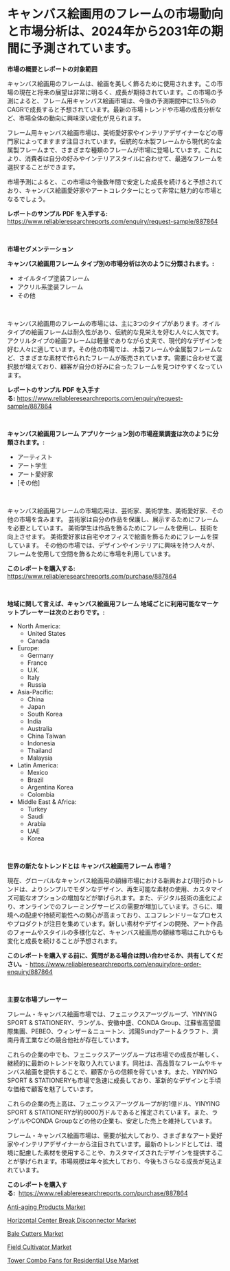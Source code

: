 <p><h1>キャンバス絵画用のフレームの市場動向と市場分析は、2024年から2031年の期間に予測されています。</h1></p><p><strong>市場の概要とレポートの対象範囲</strong></p>
<p><p>キャンバス絵画用のフレームは、絵画を美しく飾るために使用されます。この市場の現在と将来の展望は非常に明るく、成長が期待されています。この市場の予測によると、フレーム用キャンバス絵画市場は、今後の予測期間中に13.5％のCAGRで成長すると予想されています。最新の市場トレンドや市場の成長分析など、市場全体の動向に興味深い変化が見られます。</p><p>フレーム用キャンバス絵画市場は、美術愛好家やインテリアデザイナーなどの専門家によってますます注目されています。伝統的な木製フレームから現代的な金属製フレームまで、さまざまな種類のフレームが市場に登場しています。これにより、消費者は自分の好みやインテリアスタイルに合わせて、最適なフレームを選択することができます。</p><p>市場予測によると、この市場は今後数年間で安定した成長を続けると予想されており、キャンバス絵画愛好家やアートコレクターにとって非常に魅力的な市場となるでしょう。</p></p>
<p><strong>レポートのサンプル PDF を入手する:</strong> <a href="https://www.reliableresearchreports.com/enquiry/request-sample/887864">https://www.reliableresearchreports.com/enquiry/request-sample/887864</a></p>
<p>&nbsp;</p>
<p><strong>市場セグメンテーション</strong></p>
<p><strong>キャンバス絵画用フレーム タイプ別の市場分析は次のように分類されます。:</strong></p>
<p><ul><li>オイルタイプ塗装フレーム</li><li>アクリル系塗装フレーム</li><li>その他</li></ul></p>
<p>&nbsp;</p>
<p><p>キャンバス絵画用のフレームの市場には、主に3つのタイプがあります。オイルタイプの絵画フレームは耐久性があり、伝統的な見栄えを好む人々に人気です。アクリルタイプの絵画フレームは軽量でありながら丈夫で、現代的なデザインを好む人々に適しています。その他の市場では、木製フレームや金属製フレームなど、さまざまな素材で作られたフレームが販売されています。需要に合わせて選択肢が増えており、顧客が自分の好みに合ったフレームを見つけやすくなっています。</p></p>
<p><strong>レポートのサンプル PDF を入手する:</strong>&nbsp;<a href="https://www.reliableresearchreports.com/enquiry/request-sample/887864">https://www.reliableresearchreports.com/enquiry/request-sample/887864</a></p>
<p>&nbsp;</p>
<p><strong> キャンバス絵画用フレーム アプリケーション別の市場産業調査は次のように分類されます。:</strong></p>
<p><ul><li>アーティスト</li><li>アート学生</li><li>アート愛好家</li><li>[その他]</li></ul></p>
<p>&nbsp;</p>
<p><p>キャンバス絵画用フレームの市場応用は、芸術家、美術学生、美術愛好家、その他の市場を含みます。 芸術家は自分の作品を保護し、展示するためにフレームを必要としています。 美術学生は作品を飾るためにフレームを使用し、技術を向上させます。 美術愛好家は自宅やオフィスで絵画を飾るためにフレームを探しています。 その他の市場では、デザインやインテリアに興味を持つ人々が、フレームを使用して空間を飾るために市場を利用しています。</p></p>
<p><strong>このレポートを購入する:</strong>&nbsp; <a href="https://www.reliableresearchreports.com/purchase/887864">https://www.reliableresearchreports.com/purchase/887864</a></p>
<p>&nbsp;</p>
<p><strong>地域に関して言えば、キャンバス絵画用フレーム 地域ごとに利用可能なマーケットプレーヤーは次のとおりです。:</strong></p>
<p><ul>
    <li>
        North America:
        <ul>
            <li>United States</li>
            <li>Canada</li>
        </ul>
    </li>
    <li>
        Europe:
        <ul>
            <li>Germany</li>
            <li>France</li>
            <li>U.K.</li>
            <li>Italy</li>
            <li>Russia</li>
        </ul>
    </li>
    <li>
        Asia-Pacific:
        <ul>
            <li>China</li>
            <li>Japan</li>
            <li>South Korea</li>
            <li>India</li>
            <li>Australia</li>
            <li>China Taiwan</li>
            <li>Indonesia</li>
            <li>Thailand</li>
            <li>Malaysia</li>
        </ul>
    </li>
    <li>
        Latin America:
        <ul>
            <li>Mexico</li>
            <li>Brazil</li>
            <li>Argentina Korea</li>
            <li>Colombia</li>
        </ul>
    </li>
    <li>
        Middle East & Africa:
        <ul>
            <li>Turkey</li>
            <li>Saudi</li>
            <li>Arabia</li>
            <li>UAE</li>
            <li>Korea</li>
        </ul>
    </li>
    </ul></p>
<p>&nbsp;</p>
<p><strong>世界の新たなトレンドとは キャンバス絵画用フレーム 市場？</strong></p>
<p><p>現在、グローバルなキャンバス絵画用の額縁市場における新興および現行のトレンドは、よりシンプルでモダンなデザイン、再生可能な素材の使用、カスタマイズ可能なオプションの増加などが挙げられます。また、デジタル技術の進化により、オンラインでのフレーミングサービスの需要が増加しています。さらに、環境への配慮や持続可能性への関心が高まっており、エコフレンドリーなプロセスやプロダクトが注目を集めています。新しい素材やデザインの開発、アート作品のフォームやスタイルの多様化など、キャンバス絵画用の額縁市場はこれからも変化と成長を続けることが予想されます。</p></p>
<p><strong>このレポートを購入する前に、質問がある場合は問い合わせるか、共有してください。</strong>- <a href="https://www.reliableresearchreports.com/enquiry/pre-order-enquiry/887864">https://www.reliableresearchreports.com/enquiry/pre-order-enquiry/887864</a></p>
<p>&nbsp;</p>
<p><strong>主要な市場プレーヤー</strong></p>
<p><p>フレーム・キャンバス絵画市場では、フェニックスアーツグループ、YINYING SPORT & STATIONERY、ランゲル、安徽中盛、CONDA Group、江蘇省高望國際集團、PEBEO、ウィンザー＆ニュートン、沭陽Sundyアート＆クラフト、濟南丹青工業などの競合他社が存在しています。</p><p>これらの企業の中でも、フェニックスアーツグループは市場での成長が著しく、継続的に最新のトレンドを取り入れています。同社は、高品質なフレームやキャンバス絵画を提供することで、顧客からの信頼を得ています。また、YINYING SPORT & STATIONERYも市場で急速に成長しており、革新的なデザインと手頃な価格で顧客を魅了しています。</p><p>これらの企業の売上高は、フェニックスアーツグループが約1億ドル、YINYING SPORT & STATIONERYが約8000万ドルであると推定されています。また、ランゲルやCONDA Groupなどの他の企業も、安定した売上を維持しています。</p><p>フレーム・キャンバス絵画市場は、需要が拡大しており、さまざまなアート愛好家やインテリアデザイナーから注目されています。最新のトレンドとしては、環境に配慮した素材を使用することや、カスタマイズされたデザインを提供することが挙げられます。市場規模は年々拡大しており、今後もさらなる成長が見込まれています。</p></p>
<p><strong>このレポートを購入する:</strong>&nbsp;&nbsp;<a href="https://www.reliableresearchreports.com/purchase/887864">https://www.reliableresearchreports.com/purchase/887864</a></p>
<p><p><a href="https://view.publitas.com/reportprime-1/anti-aging-products-market-research-report-unlocks-analysis-on-the-market-financial-status-market-size-and-market-revenue-upto-2031/">Anti-aging Products Market</a></p><p><a href="https://issuu.com/reportprime-2/docs/horizontal-center-break-disconnector-market-size-2">Horizontal Center Break Disconnector Market</a></p><p><a href="https://github.com/lbird53714/Market-Research-Report-List-3/blob/main/bale-cutters-market.md">Bale Cutters Market</a></p><p><a href="https://github.com/dringals/Market-Research-Report-List-3/blob/main/field-cultivator-market.md">Field Cultivator Market</a></p><p><a href="https://thundering-castanet-c65.notion.site/Tower-Combo-Fans-for-Residential-Use-Market-Research-Report-The-Key-To-Successful-Business-Strategy-097ff418c55f433aa67744248bea1147">Tower Combo Fans for Residential Use Market</a></p></p>